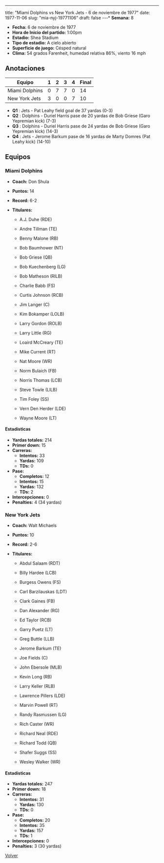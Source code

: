---
title: "Miami Dolphins vs New York Jets - 6 de noviembre de 1977"
date: 1977-11-06
slug: "mia-nyj-19771106"
draft: false
---* **Semana:** 8
* **Fecha:** 6 de noviembre de 1977
* **Hora de Inicio del partido:** 1:00pm
* **Estadio:** Shea Stadium
* **Tipo de estadio:** A cielo abierto
* **Superficie de juego:** Césped natural
* **Clima:** 54 grados Farenheit, humedad relativa 86%, viento 16 mph




## Anotaciones
| Equipo | 1 | 2 | 3 | 4 | Final |
|--------|---|---|---|---|-------|
| Miami Dolphins  | 0 | 7 | 7 | 0  | 14 |
| New York Jets  | 3 | 0 | 0 | 7  | 10 |
* **Q1** : Jets - Pat Leahy field goal de 37 yardas (0-3)
* **Q2** : Dolphins - Duriel Harris pase de 20 yardas de Bob Griese (Garo Yepremian kick) (7-3)
* **Q3** : Dolphins - Duriel Harris pase de 24 yardas de Bob Griese (Garo Yepremian kick) (14-3)
* **Q4** : Jets - Jerome Barkum pase de 16 yardas de Marty Domres (Pat Leahy kick) (14-10)


## Equipos


### Miami Dolphins
* **Coach:** Don Shula
* **Puntos:** 14
* **Record:** 6-2
* **Titulares:** 

  * A.J. Duhe (RDE) 

  * Andre Tillman (TE) 

  * Benny Malone (RB) 

  * Bob Baumhower (NT) 

  * Bob Griese (QB) 

  * Bob Kuechenberg (LG) 

  * Bob Matheson (RILB) 

  * Charlie Babb (FS) 

  * Curtis Johnson (RCB) 

  * Jim Langer (C) 

  * Kim Bokamper (LOLB) 

  * Larry Gordon (ROLB) 

  * Larry Little (RG) 

  * Loaird McCreary (TE) 

  * Mike Current (RT) 

  * Nat Moore (WR) 

  * Norm Bulaich (FB) 

  * Norris Thomas (LCB) 

  * Steve Towle (LILB) 

  * Tim Foley (SS) 

  * Vern Den Herder (LDE) 

  * Wayne Moore (LT) 

#### Estadísticas
* **Yardas totales:** 214
* **Primer down:** 15
* **Carreras:**
  * **Intentos:** 33
  * **Yardas:** 109
  * **TDs:** 0
* **Pase:**
  * **Completos:** 12
  * **Intentos:** 15
  * **Yardas:** 132
  * **TDs:** 2
* **Intercepciones:** 0
* **Penalties:** 4 (34 yardas)

### New York Jets
* **Coach:** Walt Michaels
* **Puntos:** 10
* **Record:** 2-6
* **Titulares:** 

  * Abdul Salaam (RDT) 

  * Billy Hardee (LCB) 

  * Burgess Owens (FS) 

  * Carl Barzilauskas (LDT) 

  * Clark Gaines (FB) 

  * Dan Alexander (RG) 

  * Ed Taylor (RCB) 

  * Garry Puetz (LT) 

  * Greg Buttle (LLB) 

  * Jerome Barkum (TE) 

  * Joe Fields (C) 

  * John Ebersole (MLB) 

  * Kevin Long (RB) 

  * Larry Keller (RLB) 

  * Lawrence Pillers (LDE) 

  * Marvin Powell (RT) 

  * Randy Rasmussen (LG) 

  * Rich Caster (WR) 

  * Richard Neal (RDE) 

  * Richard Todd (QB) 

  * Shafer Suggs (SS) 

  * Wesley Walker (WR) 

#### Estadísticas
* **Yardas totales:** 247
* **Primer down:** 18
* **Carreras:**
  * **Intentos:** 31
  * **Yardas:** 130
  * **TDs:** 0
* **Pase:**
  * **Completos:** 20
  * **Intentos:** 35
  * **Yardas:** 157
  * **TDs:** 1
* **Intercepciones:** 0
* **Penalties:** 3 (30 yardas)


[Volver](/historia/1977)
